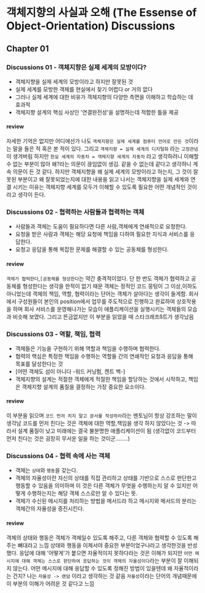 # 객체지향의 사실과 오해 (The Essense of Object-Orientation) Discussions
## Chapter 01
### Discussions 01 - 객체지향은 실제 세계의 모방이다?

- 객체지향을 실제 세계의 모방이라고 하지만 잘못된 것
- 실제 세계를 모방한 객체를 현실에서 찾기 어렵다 or 거의 없다
- 그러나 실제 세계에 대한 비유가 객체지향의 다양한 측면을 이해하고 학습하는 데 효과적
- 객체지향 설계의 핵심 사상인 '연결완전성'을 설명하는데 적합한 틀을 제공

#### review
자세한 기억은 없지만 어디에선가 나도 `객체지향은 실제 세계를 컴퓨터 언어로 만든 것`이라는 말을 들은 적 혹은 본 적이 있다. 그리고 `객체지향 = 실제 세계의 디지털화` 라는 `고정관념`이 생겨버림
하지만 `현실 세계의 자동차 = 객체지향 세계의 자동차` 라고 생각하려니 이해할 수 없는 부분이 많아 왜?라는 의문이 끊임없이 생김. 같을 수 없는데 같다고 생각하니 계속 의문이 든 것 같다.
하지만 객체지향을 왜 실제 세계의 모방이라고 하는지, 그 것이 잘못된 부분이고 왜 잘못되었는지에 대한 내용을 읽고 나서는 객체지향을 실제 세계와 연결 시키는 이유는 객체지향 세계를 모두가 이해할 수 있도록 필요한 어떤 개념적인 것이라고 생각이 든다.

### Discussions 02 - 협력하는 사람들과 협력하는 객체
- 사람들과 객체는 도움이 필요하다면 다른 사람,객체에게 연쇄적으로 요청한다.
- 요청을 받은 사람과 객체는 해당 요청에 책임을 다하여 필요한 지식과 서비스를 응답한다.
- 요청고 응답을 통해 복잡한 문제를 해결할 수 있는 공동체를 형성한다.

#### review
`객체가 협력한다`,`[공동체를 형성한다`는 약간 충격적이었다.
단 한 번도 객체가 협력하고 공동체를 형성한다는 생각을 한적이 없기 때문
객체는 정적인 코드 뭉텅이 그 이상,이하도 아니었는데 객체의 책임, 역할, 협력이라는 단어는
객체가 살아다는 생각이 들게함.
회사에서 구성원들이 본인의 position에서 업무를 주도적으로 진행하고 완료하여 상호작용을 하며 회사 서비스를 운영해나가는 모습이 애플리케이션을 실행시키는 객체들의 모습과 비슷해 보였다.
그리고 뜬금없지만 이 부분을 읽었을 때 스타크래프ß트가 생각났음
### Discussions 03 - 역할, 책임, 협력
- 객체들은 기능을 구현하기 위해 역할과 책임을 수행하며 협력한다.
- 협력의 핵심은 특정한 책임을 수행하는 역할들 간의 연쇄적인 요청과 응답을 통해 목표를 달성한다는 것
- [어떤 객체도 섬이 아니다 -워드 커닝험, 켄트 백-]
- 객체지향의 설계는 적절한 객체에게 적절한 책임을 할당하는 것에서 시작하고, 책임은 객체지향 설계의 품질을 결정하는 가장 중요한 요소이다.
#### review
이 부분을 읽으며 `코드 먼저 치지 말고 문서를 작성하라`라는 멘토님이 항상 강조하는 말이 생각남
코드를 먼저 친다는 것은 객체에 대한 역할,책임을 생각 하지 않았다는 것 -> 따라서 설계 품질이 낮고 미래에는 결국 불분명한 애플리케이션이 됨
(생각없이 코드부터 먼저 친다는 것은 굉장히 무서운 일을 하는 것이군........)
### Discussions 04 - 협력 속에 사는 객체
- 객체는 `상태`와 `행동`을 갖는다.
- 객체의 자율성이란 자신의 상태를 직접 관리하고 상태를 기반으로 스스로 판단한고 행동할 수 있음을 의미하며 이 것은 다른 객체가 무엇을 수행하는지 알 수 있지만 어떻게 수행하는지는 해당 객체 스스로만 알 수 있다는 뜻.
- 객체가 수신된 메시지를 처리하는 방법을 메서드라 하고 메시지와 메서드의 분리는 객체간의 자율성을 증진시킨다.
#### review
객체의 상태와 행동은 객체가 객체일수 있도록 해주고, 다른 객체와 협력할 수 있도록 해주는 뼈대라고 느낌
상태와 행동을 이제서야 중요한 부분이었구나라고 생각한것을 반성했다.
응답에 대해 '어떻게'가 붙으면 자율적이지 못하다라는 것은 이해가 되지만
`어떤 메시지에 대해 객체는 스스로 판단하여 응답하는 것이 객체의 자율성이다`라는 부분이 잘 이해되지 않는다. 
어떤 메시지에 대해 응답할 수 있도록 정해진 방법이 있을텐데 왜 자율적이라는 건지? 
나는 `자율성 -> 랜덤` 이라고 생각하는 것 같음 
`자율성`이라는 단어의 개념때문에 이 부분의 이해가 어려운 것 같다고 느낌


